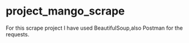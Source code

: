 # project_mango_scrape
For this scrape project I have used BeautifulSoup,also Postman for the requests.
